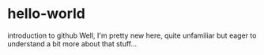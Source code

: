 # hello-world
introduction to github
Well, I'm pretty new here, quite unfamiliar but eager to understand a bit more about that stuff...
